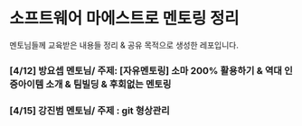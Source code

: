 # 소프트웨어 마에스트로 멘토링 정리 
멘토님들께 교육받은 내용들 정리 & 공유 목적으로 생성한 레포입니다. 

### [4/12] 방요셉 멘토님/ 주제: [자유멘토링] 소마 200% 활용하기 & 역대 인증아이템 소개 & 팀빌딩 & 후회없는 멘토링 

### [4/15] 강진범 멘토님/ 주제 : git 형상관리

